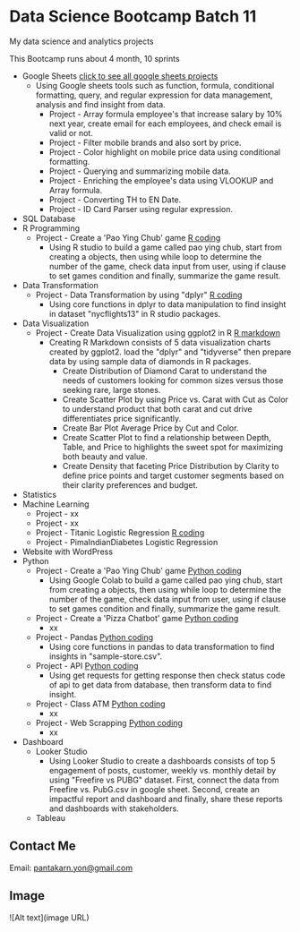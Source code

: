 # Data Science Bootcamp Batch 11
My data science and analytics projects

This Bootcamp runs about 4 month, 10 sprints

 - Google Sheets [click to see all google sheets projects](https://docs.google.com/spreadsheets/d/1cyFkvSz7lZpRSHQqoeE-b8-wipPdMJkl20PyGxxHDCE/edit?gid=2026653855#gid=2026653855)
   - Using Google sheets tools such as function, formula, conditional formatting, query, and regular expression for data management, analysis and find insight from data.
     - Project - Array formula employee's that increase salary by 10% next year, create email for each employees, and check email is valid or not.
     - Project - Filter mobile brands and also sort by price.
     - Project - Color highlight on mobile price data using conditional formatting.
     - Project - Querying and summarizing mobile data.
     - Project - Enriching the employee's data using VLOOKUP and Array formula.
     - Project - Converting TH to EN Date.
     - Project - ID Card Parser using regular expression.
 - SQL Database
 - R Programming
   - Project - Create a 'Pao Ying Chub' game [R coding](link)
     - Using R studio to build a game called pao ying chub, start from creating a objects, then using while loop to determine the number of the game, check data input from user, using if clause to set games condition and finally, summarize the game result.
 - Data Transformation
   - Project - Data Transformation by using "dplyr" [R coding](link)
     - Using core functions in dplyr to data manipulation to find insight in dataset "nycflights13" in R studio packages.
 - Data Visualization
   - Project - Create Data Visualization using ggplot2 in R [R markdown](https://github.com/moonpantakarn/dsb-batch11/blob/main/r-programming/Data_viz_ggplot_R.PDF)
     - Creating R Markdown consists of 5 data visualization charts created by ggplot2. load the "dplyr" and "tidyverse" then prepare data by using sample data of diamonds in R packages.
       - Create Distribution of Diamond Carat to understand the needs of customers looking for common sizes versus those seeking rare, large stones.
       - Create Scatter Plot by using Price vs. Carat with Cut as Color to understand product that both carat and cut drive differentiates price  significantly.
       - Create Bar Plot Average Price by Cut and Color. 
       - Create Scatter Plot to find a relationship between Depth, Table, and Price to highlights the sweet spot for maximizing both beauty and value.
       - Create Density that faceting Price Distribution by Clarity to define price points and target customer segments based on their clarity preferences and budget.
 - Statistics
 - Machine Learning
   - Project - xx
   - Project - xx
   - Project - Titanic Logistic Regression [R coding](link)
   - Project - PimaIndianDiabetes Logistic Regression
 - Website with WordPress
 - Python
   - Project - Create a 'Pao Ying Chub' game [Python coding](https://colab.research.google.com/drive/1nBXtcb5oFbBnEx-xPdmQDUQkXrtSVD5x)
     - Using Google Colab to build a game called pao ying chub, start from creating a objects, then using while loop to determine the number of the game, check data input from user, using if clause to set games condition and finally, summarize the game result.
   - Project - Create a 'Pizza Chatbot' game [Python coding](https://colab.research.google.com/drive/1vdCsP0iXRICH9FBkiW2ZSV6fV9-QncfT#scrollTo=TVMrIjsMtnBX)
     - xx
   - Project - Pandas [Python coding](https://colab.research.google.com/drive/1ecspGA4WFKvt_33SvSXLeL6gGGN2Q3Ps#scrollTo=pcFRkobBRj2q&uniqifier=3)
     - Using core functions in pandas to data transformation to find insights in "sample-store.csv".
   - Project - API [Python coding](https://colab.research.google.com/drive/1RrGt091eU3-a8w5uZZVkcL1IeUOpqUIf#scrollTo=kbgTYUftP_6X&uniqifier=1)
     - Using get requests for getting response then check status code of api to get data from database, then transform data to find insight.
   - Project - Class ATM [Python coding](https://colab.research.google.com/drive/1RrGt091eU3-a8w5uZZVkcL1IeUOpqUIf#scrollTo=kbgTYUftP_6X&uniqifier=1)
     - xx
   - Project - Web Scrapping [Python coding](link)
     - xx
 - Dashboard
   - Looker Studio
     - Using Looker Studio to create a dashboards consists of top 5 engagement of posts, customer, weekly vs. monthly detail by using "Freefire vs PUBG" dataset. First, connect the data from Freefire vs. PubG.csv in google sheet. Second, create an impactful report and dashboard and finally, share these reports and dashboards with stakeholders. 
   - Tableau

## Contact Me
Email: pantakarn.yon@gmail.com  

## Image
![Alt text](image URL)

